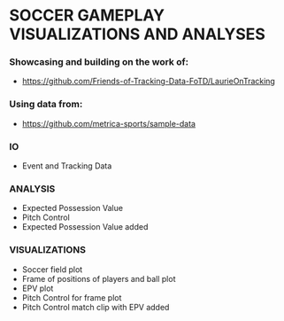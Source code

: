 # SOCCER GAMEPLAY VISUALIZATIONS AND ANALYSES

### Showcasing and building on the work of:
* https://github.com/Friends-of-Tracking-Data-FoTD/LaurieOnTracking

### Using data from:
* https://github.com/metrica-sports/sample-data

### IO
* Event and Tracking Data

### ANALYSIS
* Expected Possession Value
* Pitch Control
* Expected Possession Value added

### VISUALIZATIONS
* Soccer field plot
* Frame of positions of players and ball plot
* EPV plot
* Pitch Control for frame plot
* Pitch Control match clip with EPV added 

